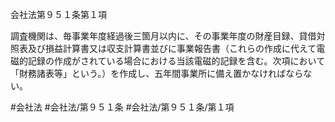 会社法第９５１条第１項

調査機関は、毎事業年度経過後三箇月以内に、その事業年度の財産目録、貸借対照表及び損益計算書又は収支計算書並びに事業報告書（これらの作成に代えて電磁的記録の作成がされている場合における当該電磁的記録を含む。次項において「財務諸表等」という。）を作成し、五年間事業所に備え置かなければならない。

#会社法
#会社法/第９５１条
#会社法/第９５１条/第１項
